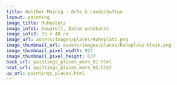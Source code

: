 ```yaml
---
title: Walther Meinig - Orte & Landschaften
layout: painting
image_title: Ruheplatz
image_info1: Aquarell, Datum unbekannt
image_info2: 33 x 48 cm
image_url: assets/images/places/Ruheplatz.png
image_thumbnail_url: assets/images/places/Ruheplatz-klein.png
image_thumbnail_pixel_width: 927
image_thumbnail_pixel_height: 637
back_url: paintings_places_more_01.html
next_url: paintings_places_more_03.html
up_url: paintings_places.html
---
```


